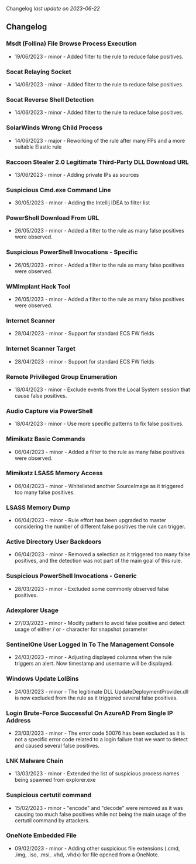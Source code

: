 Changelog _last update on 2023-06-22_

## Changelog

### Msdt (Follina) File Browse Process Execution
  - 19/06/2023 - minor - Added filter to the rule to reduce false positives.
    
### Socat Relaying Socket
  - 14/06/2023 - minor - Added filter to the rule to reduce false positives.
    
### Socat Reverse Shell Detection
  - 14/06/2023 - minor - Added filter to the rule to reduce false positives.
    
### SolarWinds Wrong Child Process
  - 14/06/2023 - major - Reworking of the rule after many FPs and a more suitable Elastic rule
    
### Raccoon Stealer 2.0 Legitimate Third-Party DLL Download URL
  - 13/06/2023 - minor - Adding private IPs as sources
    
### Suspicious Cmd.exe Command Line
  - 30/05/2023 - minor - Adding the Intellij IDEA to filter list
    
### PowerShell Download From URL
  - 26/05/2023 - minor - Added a filter to the rule as many false positives were observed.
    
### Suspicious PowerShell Invocations - Specific
  - 26/05/2023 - minor - Added a filter to the rule as many false positives were observed.
    
### WMImplant Hack Tool
  - 26/05/2023 - minor - Added a filter to the rule as many false positives were observed.
    
### Internet Scanner
  - 28/04/2023 - minor - Support for standard ECS FW fields
    
### Internet Scanner Target
  - 28/04/2023 - minor - Support for standard ECS FW fields
    
### Remote Privileged Group Enumeration
  - 18/04/2023 - minor - Exclude events from the Local System session that cause false positives.
    
### Audio Capture via PowerShell
  - 18/04/2023 - minor - Use more specific patterns to fix false positives.
    
### Mimikatz Basic Commands
  - 06/04/2023 - minor - Added a filter to the rule as many false positives were observed.
    
### Mimikatz LSASS Memory Access
  - 06/04/2023 - minor - Whitelisted another SourceImage as it triggered too many false positives.
    
### LSASS Memory Dump
  - 06/04/2023 - minor - Rule effort has been upgraded to master considering the number of different false positives the rule can trigger.
    
### Active Directory User Backdoors
  - 06/04/2023 - minor - Removed a selection as it triggered too many false positives, and the detection was not part of the main goal of this rule.
    
### Suspicious PowerShell Invocations - Generic
  - 28/03/2023 - minor - Excluded some commonly observed false positives.
    
### Adexplorer Usage
  - 27/03/2023 - minor - Modify pattern to avoid false positive and detect usage of either / or - character for snapshot parameter
    
### SentinelOne User Logged In To The Management Console
  - 24/03/2023 - minor - Adjusting displayed columns when the rule triggers an alert. Now timestamp and username will be displayed.
    
### Windows Update LolBins
  - 24/03/2023 - minor - The legitimate DLL UpdateDeploymentProvider.dll is now excluded from the rule as it triggered several false positives.
    
### Login Brute-Force Successful On AzureAD From Single IP Address
  - 23/03/2023 - minor - The error code 50076 has been excluded as it is not a specific error code related to a login failure that we want to detect and caused several false positives.
    
### LNK Malware Chain
  - 13/03/2023 - minor - Extended the list of suspicious process names being spawned from explorer.exe
    
### Suspicious certutil command
  - 15/02/2023 - minor - "encode" and "decode" were removed as it was causing too much false positives while not being the main usage of the certutil command by attackers.
    
### OneNote Embedded File
  - 09/02/2023 - minor - Adding other suspicious file extensions (.cmd, .img, .iso, .msi, .vhd, .vhdx) for file opened from a OneNote.
    
